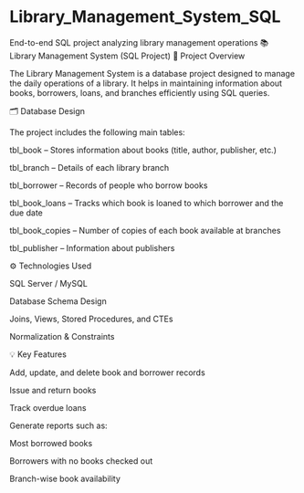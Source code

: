 # Library_Management_System_SQL
End-to-end SQL project analyzing library management operations
📚 Library Management System (SQL Project)
🧾 Project Overview

The Library Management System is a database project designed to manage the daily operations of a library.
It helps in maintaining information about books, borrowers, loans, and branches efficiently using SQL queries.

🗂️ Database Design

The project includes the following main tables:

tbl_book – Stores information about books (title, author, publisher, etc.)

tbl_branch – Details of each library branch

tbl_borrower – Records of people who borrow books

tbl_book_loans – Tracks which book is loaned to which borrower and the due date

tbl_book_copies – Number of copies of each book available at branches

tbl_publisher – Information about publishers

⚙️ Technologies Used

SQL Server / MySQL

Database Schema Design

Joins, Views, Stored Procedures, and CTEs

Normalization & Constraints

💡 Key Features

Add, update, and delete book and borrower records

Issue and return books

Track overdue loans

Generate reports such as:

Most borrowed books

Borrowers with no books checked out

Branch-wise book availability
